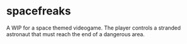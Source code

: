 # spacefreaks

A WIP for a space themed videogame.
The player controls a stranded astronaut that must reach the end of a dangerous area.
